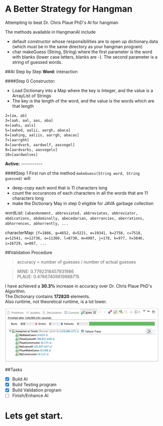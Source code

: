 A Better Strategy for Hangman
==========

Attempting to beat Dr. Chris Plaue PhD's AI for hangman

The methods available in HangmanAI include
- default constructor whose responsibilities are to open up dictionary.data (which must be in the same directory as your hangman program)
- char makeGuess (String, String) where the first parameter is the word with blanks (lower case letters, blanks are -). The second parameter is a string of guessed words. 

##AI Step by Step
**Word:** interaction

####Step 0
Constructor:
* Load Dictionary into a Map where the key is Integer, and the value is a ArrayList of Strings
* The key is the length of the word, and the value is the words which are that length

```
2=[aa, ab]
3=[aah, aal, aas, aba]
4=[aahs, aals]
5=[aahed, aalii, aargh, abaca]
6=[aahing, aaliis, aarrgh, abacas]
7=[aarrghh]
8=[aardvark, aardwolf, aasvogel]
9=[aardvarks, aasvogels]
10=[aardwolves]
```

**Active:** -----------

####Step 1
First run of the method `makeGuess(String word, String guessed)` will
* deep-copy each word that is 11 characters long
* count the occurances of each characters in all the words that are 11 characters long
* make the Dictionary May in step 0 eligible for JAVA garbage collection

wordList: `[abandonment, abbreviated, abbreviates, abbreviator, abdications, abdominally, abecedarian, aberrancies, aberrations, abhorrences, abhorrently, ...`

characterMap: `{f=1866, g=4652, d=5221, e=19341, b=2758, c=7518, a=12541, n=12736, o=11360, l=8730, m=4907, j=178, k=977, h=3846, i=16729, w=867, ...`

##Validation Procedure
> accuracy = number of guesses / number of actual guesses

> MINE: 0.7792318457931986  
> PLAUE: 0.47667409819988715


I have achieved a **30.3%** increase in accuracy over Dr. Chris Plaue PhD's Algorithm.  
The Dictionary contains **172820** elements.  
Also runtime, not theoretical runtime, is a lot lower.

![runtime](https://raw.githubusercontent.com/vincentclee/hangman_ai/master/images/panning.jpg)

##Tasks
- [x] Build AI
- [x] Build Testing program
- [x] Build Validation program
- [ ] Finish/Enhance AI

# Lets get start.
